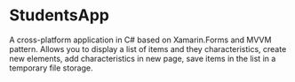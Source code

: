 # StudentsApp
A cross-platform application in C# based on Xamarin.Forms and MVVM pattern. Allows you to display a list of items and they characteristics, create new elements, add characteristics in new page, save items in the list in a temporary file storage.
